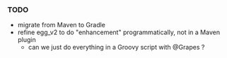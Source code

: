 
### TODO

* migrate from Maven to Gradle
* refine egg_v2 to do "enhancement" programmatically, not in a Maven plugin
    * can we just do everything in a Groovy script with @Grapes ? 

